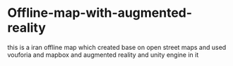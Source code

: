 Offline-map-with-augmented-reality
==================================

this is a iran offline map which created base on open street maps and used vouforia and mapbox and augmented reality and unity engine in it
